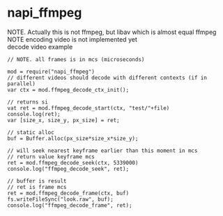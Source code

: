 # napi_ffmpeg
NOTE. Actually this is not ffmpeg, but libav which is almost equal ffmpeg \
NOTE encoding video is not implemented yet\
decode video example

    // NOTE. all frames is in mcs (microseconds)
    
    mod = require("napi_ffmpeg")
    // different videos should decode with different contexts (if in parallel)
    var ctx = mod.ffmpeg_decode_ctx_init();
    
    // returns si
    vat ret = mod.ffmpeg_decode_start(ctx, "test/"+file)
    console.log(ret);
    var [size_x, size_y, px_size] = ret;
    
    // static alloc
    buf = Buffer.alloc(px_size*size_x*size_y); 
    
    // will seek nearest keyframe earlier than this moment in mcs
    // return value keyframe mcs
    ret = mod.ffmpeg_decode_seek(ctx, 5339000)
    console.log("ffmpeg_decode_seek", ret);
    
    // buffer is result
    // ret is frame mcs
    ret = mod.ffmpeg_decode_frame(ctx, buf)
    fs.writeFileSync("look.raw", buf);
    console.log("ffmpeg_decode_frame", ret);

